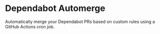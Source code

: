 # Dependabot Automerge

Automatically merge your Dependabot PRs based on custom rules using a GitHub Actions cron job.